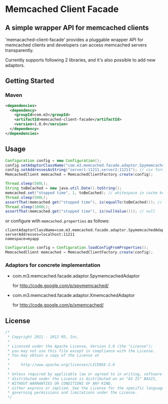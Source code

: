 # Memcached Client Facade

## A simple wrapper API for memcached clients

'memacached-client-facade' provides a pluggable wrapper API for memcached clients and developers can access memcached servers transparently.

Currently supports following 2 libraries, and it's also possible to add new adaptors.

## Getting Started

### Maven

```xml
<dependencies>
  <dependency>
    <groupId>com.m3</groupId>
    <artifactId>memcached-client-facade</artifactId>
    <version>1.0.0</version>
  </dependency>
</dependencies>
```

## Usage

```java
Configuration config = new Configuration();
config.setAdaptorClassName("com.m3.memcached.facade.adaptor.SpymemcachedAdaptor");
config.setAddressesAsString("server1:11211,server2:11211"); // csv format
MemcachedClient memcached = MemcachedClientFactory.create(config);

Thread.sleep(500L);
String toBeCached = new java.util.Date().toString();
memcached.set("stopped time", 1, toBeCached); // whitespace in cache key will be replaced to underscore
Thread.sleep(500L);
assertThat(memcached.get("stopped time"), is(equalTo(toBeCached))); // "Wed Oct 12 00:01:54 JST 2011"
Thread.sleep(1000L);
assertThat(memcached.get("stopped time"), is(nullValue())); // null
```

or configure with `memcached.properties` as follows:

```
clientAdaptorClassName=com.m3.memcached.facade.adaptor.SpymemcachedAdaptor
serverAddresses=localhost:11211
namespace=myapp
```

```java
Configuration config = Configuration.loadConfigFromProperties();
MemcachedClient memcached = MemcachedClientFactory.create(config);
```

### Adaptors for concrete implementation

- com.m3.memcached.facade.adaptor.SpymemcachedAdaptor

  for http://code.google.com/p/spymemcached/

- com.m3.memcached.facade.adaptor.XmemcachedAdaptor

  for http://code.google.com/p/xmemcached/


## License

```java
/*
 * Copyright 2011 - 2012 M3, Inc.
 *
 * Licensed under the Apache License, Version 2.0 (the "License");
 * you may not use this file except in compliance with the License.
 * You may obtain a copy of the License at
 *
 *     http://www.apache.org/licenses/LICENSE-2.0
 *
 * Unless required by applicable law or agreed to in writing, software
 * distributed under the License is distributed on an "AS IS" BASIS,
 * WITHOUT WARRANTIES OR CONDITIONS OF ANY KIND,
 * either express or implied. See the License for the specific language
 * governing permissions and limitations under the License.
 */
```


